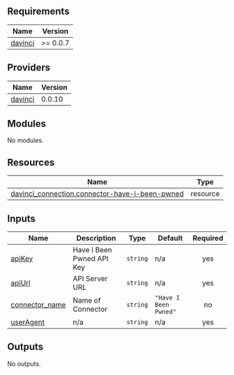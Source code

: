<!-- BEGIN_TF_DOCS -->
## Requirements

| Name | Version |
|------|---------|
| <a name="requirement_davinci"></a> [davinci](#requirement\_davinci) | >= 0.0.7 |

## Providers

| Name | Version |
|------|---------|
| <a name="provider_davinci"></a> [davinci](#provider\_davinci) | 0.0.10 |

## Modules

No modules.

## Resources

| Name | Type |
|------|------|
| [davinci_connection.connector-have-i-been-pwned](https://registry.terraform.io/providers/samir-gandhi/davinci/latest/docs/resources/connection) | resource |

## Inputs

| Name | Description | Type | Default | Required |
|------|-------------|------|---------|:--------:|
| <a name="input_apiKey"></a> [apiKey](#input\_apiKey) | Have I Been Pwned API Key | `string` | n/a | yes |
| <a name="input_apiUrl"></a> [apiUrl](#input\_apiUrl) | API Server URL | `string` | n/a | yes |
| <a name="input_connector_name"></a> [connector\_name](#input\_connector\_name) | Name of Connector | `string` | `"Have I Been Pwned"` | no |
| <a name="input_userAgent"></a> [userAgent](#input\_userAgent) | n/a | `string` | n/a | yes |

## Outputs

No outputs.
<!-- END_TF_DOCS -->